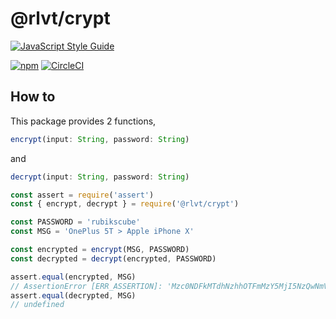 # @rlvt/crypt

[![JavaScript Style Guide](https://cdn.rawgit.com/standard/standard/master/badge.svg)](https://github.com/standard/standard)  

[![npm](https://img.shields.io/npm/dm/localeval.svg)](https://www.npmjs.com/package/@rlvt/crypt)
[![CircleCI](https://circleci.com/gh/Kiwup/crypt.svg?style=shield)](https://circleci.com/gh/Kiwup/crypt)

## How to
This package provides 2 functions, 
```javascript 
encrypt(input: String, password: String)
``` 
and  
```javascript
decrypt(input: String, password: String)
```

```javascript
const assert = require('assert')
const { encrypt, decrypt } = require('@rlvt/crypt')

const PASSWORD = 'rubikscube'
const MSG = 'OnePlus 5T > Apple iPhone X'

const encrypted = encrypt(MSG, PASSWORD)
const decrypted = decrypt(encrypted, PASSWORD)

assert.equal(encrypted, MSG)
// AssertionError [ERR_ASSERTION]: 'Mzc0NDFkMTdhNzhhOTFmMzY5MjI5NzQwNmVhZGJmZjY3NjRlMTViYjRkYzE0ZTI5ZmEwY2Y2MGQxYzRlZDQ1NQ==' == 'OnePlus 5T > Apple iPhone X'
assert.equal(decrypted, MSG)
// undefined

```
